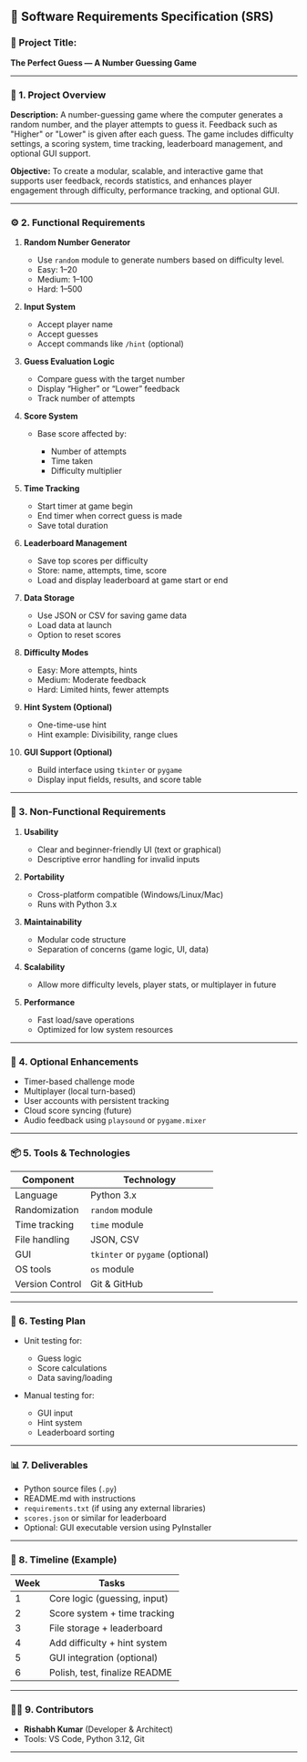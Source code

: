 ## 🎯 Software Requirements Specification (SRS)

### 📌 Project Title:

**The Perfect Guess — A Number Guessing Game**

---

### 🧾 1. Project Overview

**Description:**
A number-guessing game where the computer generates a random number, and the player attempts to guess it. Feedback such as "Higher" or "Lower" is given after each guess. The game includes difficulty settings, a scoring system, time tracking, leaderboard management, and optional GUI support.

**Objective:**
To create a modular, scalable, and interactive game that supports user feedback, records statistics, and enhances player engagement through difficulty, performance tracking, and optional GUI.

---

### ⚙️ 2. Functional Requirements

1. **Random Number Generator**

   * Use `random` module to generate numbers based on difficulty level.
   * Easy: 1–20
   * Medium: 1–100
   * Hard: 1–500

2. **Input System**

   * Accept player name
   * Accept guesses
   * Accept commands like `/hint` (optional)

3. **Guess Evaluation Logic**

   * Compare guess with the target number
   * Display “Higher” or “Lower” feedback
   * Track number of attempts

4. **Score System**

   * Base score affected by:

     * Number of attempts
     * Time taken
     * Difficulty multiplier

5. **Time Tracking**

   * Start timer at game begin
   * End timer when correct guess is made
   * Save total duration

6. **Leaderboard Management**

   * Save top scores per difficulty
   * Store: name, attempts, time, score
   * Load and display leaderboard at game start or end

7. **Data Storage**

   * Use JSON or CSV for saving game data
   * Load data at launch
   * Option to reset scores

8. **Difficulty Modes**

   * Easy: More attempts, hints
   * Medium: Moderate feedback
   * Hard: Limited hints, fewer attempts

9. **Hint System (Optional)**

   * One-time-use hint
   * Hint example: Divisibility, range clues

10. **GUI Support (Optional)**

    * Build interface using `tkinter` or `pygame`
    * Display input fields, results, and score table

---

### 📁 3. Non-Functional Requirements

1. **Usability**

   * Clear and beginner-friendly UI (text or graphical)
   * Descriptive error handling for invalid inputs

2. **Portability**

   * Cross-platform compatible (Windows/Linux/Mac)
   * Runs with Python 3.x

3. **Maintainability**

   * Modular code structure
   * Separation of concerns (game logic, UI, data)

4. **Scalability**

   * Allow more difficulty levels, player stats, or multiplayer in future

5. **Performance**

   * Fast load/save operations
   * Optimized for low system resources

---

### 🔐 4. Optional Enhancements

* Timer-based challenge mode
* Multiplayer (local turn-based)
* User accounts with persistent tracking
* Cloud score syncing (future)
* Audio feedback using `playsound` or `pygame.mixer`

---

### 📦 5. Tools & Technologies

| Component       | Technology                       |
| --------------- | -------------------------------- |
| Language        | Python 3.x                       |
| Randomization   | `random` module                  |
| Time tracking   | `time` module                    |
| File handling   | JSON, CSV                        |
| GUI             | `tkinter` or `pygame` (optional) |
| OS tools        | `os` module                      |
| Version Control | Git & GitHub                     |

---

### 🧪 6. Testing Plan

* Unit testing for:

  * Guess logic
  * Score calculations
  * Data saving/loading
* Manual testing for:

  * GUI input
  * Hint system
  * Leaderboard sorting

---

### 📊 7. Deliverables

* Python source files (`.py`)
* README.md with instructions
* `requirements.txt` (if using any external libraries)
* `scores.json` or similar for leaderboard
* Optional: GUI executable version using PyInstaller

---

### 📅 8. Timeline (Example)

| Week | Tasks                         |
| ---- | ----------------------------- |
| 1    | Core logic (guessing, input)  |
| 2    | Score system + time tracking  |
| 3    | File storage + leaderboard    |
| 4    | Add difficulty + hint system  |
| 5    | GUI integration (optional)    |
| 6    | Polish, test, finalize README |

---

### 🧑‍💻 9. Contributors

* **Rishabh Kumar** (Developer & Architect)
* Tools: VS Code, Python 3.12, Git

---